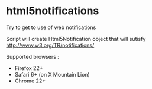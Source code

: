 html5notifications
==================

Try to get to use of web notifications

Script will create Html5Notification object that will sutisfy http://www.w3.org/TR/notifications/

Supported browsers : 
- Firefox 22+
- Safari 6+ (on X Mountain Lion)
- Chrome 22+

